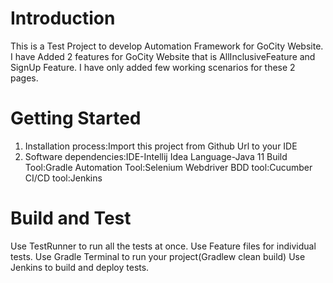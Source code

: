 # Introduction 
This is  a Test Project to develop Automation Framework for GoCity Website.
I have Added 2 features for GoCity Website that is AllInclusiveFeature and SignUp Feature.
I have only added few working scenarios for these 2 pages.


# Getting Started
1.	Installation process:Import this project from Github Url to your IDE
2.	Software dependencies:IDE-Intellij Idea
                          Language-Java 11
                          Build Tool:Gradle
                          Automation Tool:Selenium Webdriver
                          BDD tool:Cucumber
                          CI/CD tool:Jenkins
                                                                
# Build and Test
Use TestRunner to run all the tests at once.
Use  Feature files for individual tests.
Use Gradle Terminal to run your project(Gradlew clean build)
Use Jenkins to build and deploy tests.

